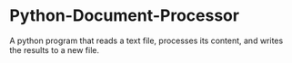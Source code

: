 # Python-Document-Processor
A python program that reads a text file, processes its content, and writes the results to a new file.

